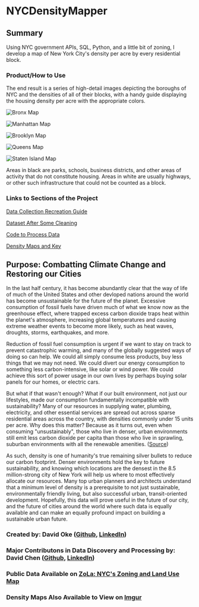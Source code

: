 # NYCDensityMapper

## Summary

Using NYC government APIs, SQL, Python, and a little bit of zoning, I develop a map of New York City's density per acre by every residential block. 

### Product/How to Use

The end result is a series of high-detail images depicting the boroughs of NYC and the densities of all of their blocks, with a handy guide displaying the housing density per acre with the appropriate colors.

![Bronx Map](https://github.com/doke05c/NYCDensityMapper/blob/main/maps/bronxmap_save_lot.jpg)

![Manhattan Map](https://github.com/doke05c/NYCDensityMapper/blob/main/maps/manhattanmap_save_lot.jpg)

![Brooklyn Map](https://github.com/doke05c/NYCDensityMapper/blob/main/maps/brooklynmap_save_lot.jpg)

![Queens Map](https://github.com/doke05c/NYCDensityMapper/blob/main/maps/queensmap_save_lot.jpg)

![Staten Island Map](https://github.com/doke05c/NYCDensityMapper/blob/main/maps/si_map_save_lot.jpg)

Areas in black are parks, schools, business districts, and other areas of activity that do not constitute housing. Areas in white are usually highways, or other such infrastructure that could not be counted as a block.

### Links to Sections of the Project

<a href="https://github.com/doke05c/NYCDensityMapper/blob/main/guides/data_collection/data_collection_instructions.md
">Data Collection Recreation Guide</a>

<a href="https://github.com/doke05c/NYCDensityMapper/tree/main/data
">Dataset After Some Cleaning</a>

<a href="https://github.com/doke05c/NYCDensityMapper/tree/main/processing
">Code to Process Data</a>

<a href="https://github.com/doke05c/NYCDensityMapper/tree/main/maps
">Density Maps and Key</a>

## Purpose: Combatting Climate Change and Restoring our Cities

In the last half century, it has become abundantly clear that the way of life of much of the United States and other devloped nations around the world has become unsustainable for the future of the planet. Excessive consumption of fossil fuels have driven much of what we know now as the greenhouse effect, where trapped excess carbon dioxide traps heat within the planet's atmosphere, increasing global temperatures and causing extreme weather events to become more likely, such as heat waves, droughts, storms, earthquakes, and more.

Reduction of fossil fuel consumption is urgent if we want to stay on track to prevent catastrophic warming, and many of the globally suggested ways of doing so can help. We could all simply consume less products, buy less things that we may not need. We could divert our energy consumption to something less carbon-intensive, like solar or wind power. We could achieve this sort of power usage in our own lives by perhaps buying solar panels for our homes, or electric cars.

But what if that wasn't enough? What if our built environment, not just our lifestyles, made our consumption fundamentally incompatible with sustainability? Many of our resources in supplying water, plumbing, electricity, and other essential services are spread out across sparse residential areas across the country, with densities commonly under 15 units per acre. Why does this matter? Because as it turns out, even when consuming "unsustainably", those who live in denser, urban environments still emit less carbon dioxide per capita than those who live in sprawling, suburban environments with all the renewable amenities. (<a href="https://news.berkeley.edu/2014/01/06/suburban-sprawl-cancels-carbon-footprint-savings-of-dense-urban-cores/">Source</a>)

As such, density is one of humanity's true remaining silver bullets to reduce our carbon footprint. Denser environments hold the key to future sustainability, and knowing which locations are the densest in the 8.5 million-strong city of New York will help us where to most effectively allocate our resources. Many top urban planners and architects understand that a minimum level of density is a prerequisite to not just sustainable, environmentally friendly living, but also successful urban, transit-oriented development. Hopefully, this data will prove useful in the future of our city, and the future of cities around the world where such data is equally available and can make an equally profound impact on building a sustainable urban future.

### Created by: David Oke (<a href="https://github.com/doke05c/">Github</a>, <a href="https://www.linkedin.com/in/david-oke-73a093107/">LinkedIn</a>) <br>
### Major Contributons in Data Discovery and Processing by: David Chen (<a href="https://github.com/TheEgghead27">Github</a>, <a href="https://www.linkedin.com/in/david-lin-chen/">LinkedIn</a>)

### Public Data Available on <a href="https://zola.planning.nyc.gov">ZoLa: NYC's Zoning and Land Use Map</a>

### Density Maps Also Available to View on <a href="https://imgur.com/a/TwQhqe7">Imgur</a>

